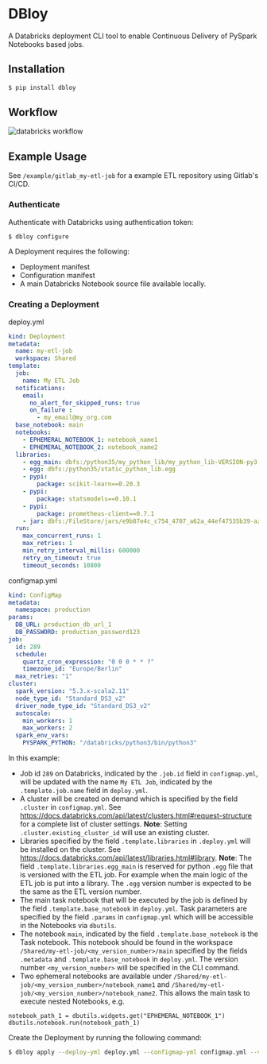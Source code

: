 # DBloy

A Databricks deployment CLI tool to enable Continuous Delivery of PySpark Notebooks based jobs.

## Installation

````bash
$ pip install dbloy
````

## Workflow

![databricks workflow](https://databricks.com/wp-content/uploads/2017/10/CI-CD-BLOG4@2x-1024x211.png "databricks workflow")
 
## Example Usage

See `/example/gitlab_my-etl-job` for a example ETL repository using Gitlab's CI/CD.

### Authenticate

Authenticate with Databricks using authentication token:

```bash
$ dbloy configure 
```

A Deployment requires the following:

* Deployment manifest
* Configuration manifest
* A main Databricks Notebook source file available locally. 


### Creating a Deployment



deploy.yml

````yaml
kind: Deployment
metadata:
  name: my-etl-job
  workspace: Shared
template:
  job:
    name: My ETL Job
  notifications:
    email:
      no_alert_for_skipped_runs: true
      on_failure :
        - my_email@my_org.com
  base_notebook: main
  notebooks:
    - EPHEMERAL_NOTEBOOK_1: notebook_name1
    - EPHEMERAL_NOTEBOOK_2: notebook_name2
  libraries:
    - egg_main: dbfs:/python35/my_python_lib/my_python_lib-VERSION-py3.5.egg
    - egg: dbfs:/python35/static_python_lib.egg
    - pypi:
        package: scikit-learn==0.20.3
    - pypi:
        package: statsmodels==0.10.1
    - pypi:
        package: prometheus-client==0.7.1
    - jar: dbfs:/FileStore/jars/e9b87e4c_c754_4707_a62a_44ef47535b39-azure_cosmosdb_spark_2_4_0_2_11_1_3_4_uber-38021.jar
  run:
    max_concurrent_runs: 1
    max_retries: 1
    min_retry_interval_millis: 600000
    retry_on_timeout: true
    timeout_seconds: 10800
````

configmap.yml

````yaml
kind: ConfigMap
metadata:
  namespace: production
params:
  DB_URL: production_db_url_1
  DB_PASSWORD: production_password123
job:
  id: 289
  schedule:
    quartz_cron_expression: "0 0 0 * * ?"
    timezone_id: "Europe/Berlin"
  max_retries: "1"
cluster:
  spark_version: "5.3.x-scala2.11"
  node_type_id: "Standard_DS3_v2"
  driver_node_type_id: "Standard_DS3_v2"
  autoscale:
    min_workers: 1
    max_workers: 2
  spark_env_vars:
    PYSPARK_PYTHON: "/databricks/python3/bin/python3"

````

In this example:

* Job id `289` on Databricks, indicated by the `.job.id` field in `configmap.yml`, will be updated with the name `My ETL Job`, indicated by the `.template.job.name` field in `deploy.yml`.
* A cluster will be created on demand which is specified by the field `.cluster` in `configmap.yml`. See https://docs.databricks.com/api/latest/clusters.html#request-structure for a complete list of cluster settings. **Note**: Setting `.cluster.existing_cluster_id` will use an existing cluster. 
* Libraries specified by the field `.template.libraries` in `.deploy.yml` will be installed on the cluster. See https://docs.databricks.com/api/latest/libraries.html#library. 
 **Note**: The field `.template.libraries.egg_main` is reserved for python `.egg` file that is versioned with the ETL job. 
 For example when the main logic of the ETL job is put into a library. The `.egg` version number is expected to be the same as the ETL version number.
* The main task notebook that will be executed by the job is defined by the field `.template.base_notebook` in `deploy.yml`. Task parameters are specified by the field `.params` in `configmap.yml` which will be accessible in the Notebooks via `dbutils`.
* The notebook `main`, indicated by the field `.template.base_notebook` is the Task notebook. This notebook should be found in the workspace `/Shared/my-etl-job/<my_version_number>/main` specified by the fields `.metadata` and  `.template.base_notebook` in `deploy.yml`. The version number `<my_version_number>` will be specified in the CLI command.
* Two ephemeral notebooks are available under `/Shared/my-etl-job/<my_version_number>/notebook_name1` and `/Shared/my-etl-job/<my_version_number>/notebook_name2`. This allows the main task to execute nested Notebooks, e.g.
```
notebook_path_1 = dbutils.widgets.get("EPHEMERAL_NOTEBOOK_1")
dbutils.notebook.run(notebook_path_1)
```
 
 
Create the Deployment by running the following command:

```bash
$ dbloy apply --deploy-yml deploy.yml --configmap-yml configmap.yml --version <my_version_number>
```